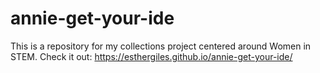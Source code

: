 # annie-get-your-ide
This is a repository for my collections project centered around Women in STEM.
Check it out: https://esthergiles.github.io/annie-get-your-ide/
